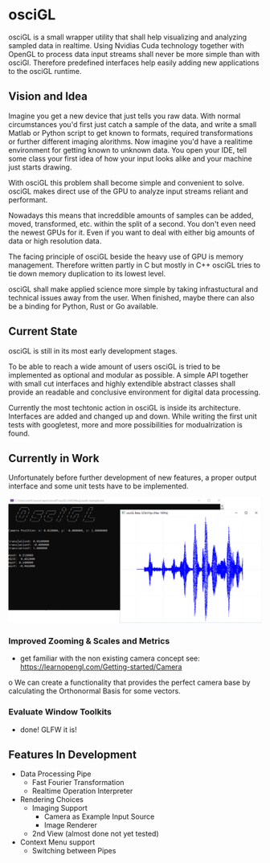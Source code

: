 # osciGL
osciGL is a small wrapper utility that shall help visualizing and analyzing sampled data in realtime. Using Nvidias Cuda technology together with OpenGL to process data input streams shall never be more simple than with osciGl. Therefore predefined interfaces help easily adding new applications to the osciGL runtime. 

## Vision and Idea
Imagine you get a new device that just tells you raw data. With normal circumstances you'd first just catch a sample of the data, and write a small Matlab or Python script to get known to formats, required transformations or further different imaging alorithms. Now imagine you'd have a realitime environment for getting known to unknown data. You open your IDE, tell some class your first idea of how your input looks alike and your machine just starts drawing. 

With osciGL this problem shall become simple and convenient to solve. osciGL makes direct use of the GPU to analyze input streams reliant and performant. 

Nowadays this means that increddible amounts of samples can be added, moved, transformed, etc. within the split of a second. You don't even need the newest GPUs for it. Even if you want to deal with either big amounts of data or high resolution data.

[comment]: <> (add calculation about memory consumption here)

The facing principle of osciGL beside the heavy use of GPU is memory management. Therefore written partly in C but mostly in C++ osciGL tries to tie down memory duplication to its lowest level. 

osciGL shall make applied science more simple by taking infrastuctural and technical issues away from the user. When finished, maybe there can also be a binding for Python, Rust or Go available.

## Current State
osciGL is still in its most early development stages. 

To be able to reach a wide amount of users osciGL is tried to be implemented as optional and modular as possible. A simple API together with small cut interfaces and highly extendible abstract classes shall provide an readable and conclusive environment for digital data processing. 

Currently the most techtonic action in osciGL is inside its architecture. Interfaces are added and changed up and down. While writing the first unit tests with googletest, more and more possibilities for modualrization is found. 

## Currently in Work

Unfortunately before further development of new features, a proper output interface and some unit tests have to be implemented. 

![osciGL in current stage](docs/StillEarly.png)



### Improved Zooming & Scales and Metrics
- get familiar with the non existing camera concept
see: https://learnopengl.com/Getting-started/Camera

o We can create a functionality that provides the perfect camera base by calculating the Orthonormal Basis for some vectors.

### Evaluate Window Toolkits
- done! GLFW it is!

## Features In Development

- Data Processing Pipe
    - Fast Fourier Transformation
    - Realtime Operation Interpreter
- Rendering Choices
    - Imaging Support
        - Camera as Example Input Source
        - Image Renderer  
    - 2nd View (almost done not yet tested)
- Context Menu support
    - Switching between Pipes